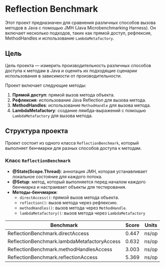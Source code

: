 # Reflection Benchmark

Этот проект предназначен для сравнения различных способов вызова методов в Java с помощью JMH (Java Microbenchmarking Harness). Он включает несколько подходов, таких как прямой доступ, рефлексия, MethodHandles и использование `LambdaMetafactory`.

## Цель

Цель проекта — измерить производительность различных способов доступа к методам в Java и оценить их подходящие сценарии использования в зависимости от производительности.

Проект включает следующие методы:

1. **Прямой доступ**: прямой вызов метода объекта.
2. **Рефлексия**: использование Java Reflection для вызова метода.
3. **MethodHandles**: использование `MethodHandle` для вызова метода.
4. **LambdaMetafactory**: создание лямбда-выражений с помощью `LambdaMetafactory` для вызова метода.

## Структура проекта

Проект состоит из одного класса `ReflectionBenchmark`, который выполняет бенчмарки для разных способов доступа к методам.

### Класс `ReflectionBenchmark`

- **@State(Scope.Thread)**: аннотация JMH, которая устанавливает локальное состояние для каждого потока.
- **@Setup**: метод, который выполняется перед началом каждого бенчмарка и настраивает объекты для тестирования.
- **Методы-бенчмарки**:
    - `directAccess()`: прямой вызов метода объекта.
    - `reflection()`: вызов метода через рефлексию.
    - `methodHandles()`: вызов метода через `MethodHandle`.
    - `lambdaMetafactory()`: вызов метода через `LambdaMetafactory`

| Benchmark                                   | Score | Units  |
|---------------------------------------------|-------|--------|
| ReflectionBenchmark.directAccess            | 0.447 | ns/op  |
| ReflectionBenchmark.lambdaMetafactoryAccess | 0.632 | ns/op  |
| ReflectionBenchmark.methodHandlesAccess     | 3.003 | ns/op  |
| ReflectionBenchmark.reflectionAccess        | 5.369 | ns/op  |

